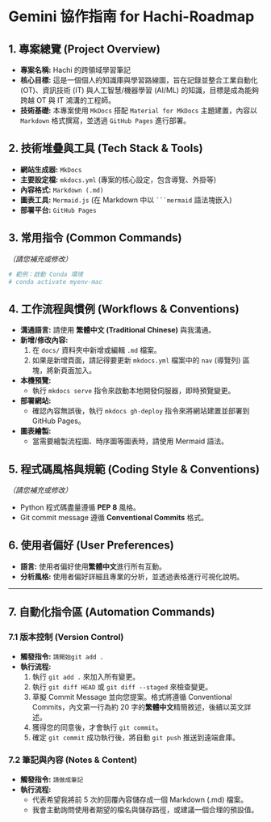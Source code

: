 # Gemini 協作指南 for Hachi-Roadmap

## 1. 專案總覽 (Project Overview)

- **專案名稱:** Hachi 的跨領域學習筆記
- **核心目標:** 這是一個個人的知識庫與學習路線圖，旨在記錄並整合工業自動化 (OT)、資訊技術 (IT) 與人工智慧/機器學習 (AI/ML) 的知識，目標是成為能夠跨越 OT 與 IT 鴻溝的工程師。
- **技術基礎:** 本專案使用 `MkDocs` 搭配 `Material for MkDocs` 主題建置，內容以 `Markdown` 格式撰寫，並透過 `GitHub Pages` 進行部署。

## 2. 技術堆疊與工具 (Tech Stack & Tools)

- **網站生成器:** `MkDocs`
- **主要設定檔:** `mkdocs.yml` (專案的核心設定，包含導覽、外掛等)
- **內容格式:** `Markdown (.md)`
- **圖表工具:** `Mermaid.js` (在 Markdown 中以 ` ```mermaid ` 語法塊嵌入)
- **部署平台:** `GitHub Pages`

## 3. 常用指令 (Common Commands)

*（請您補充或修改）*

```zsh
# 範例：啟動 Conda 環境
# conda activate myenv-mac
```

## 4. 工作流程與慣例 (Workflows & Conventions)

- **溝通語言:** 請使用 **繁體中文 (Traditional Chinese)** 與我溝通。
- **新增/修改內容:**
    1. 在 `docs/` 資料夾中新增或編輯 `.md` 檔案。
    2. 如果是新增頁面，請記得要更新 `mkdocs.yml` 檔案中的 `nav` (導覽列) 區塊，將新頁面加入。
- **本機預覽:**
  - 執行 `mkdocs serve` 指令來啟動本地開發伺服器，即時預覽變更。
- **部署網站:**
  - 確認內容無誤後，執行 `mkdocs gh-deploy` 指令來將網站建置並部署到 GitHub Pages。
- **圖表繪製:**
  - 當需要繪製流程圖、時序圖等圖表時，請使用 Mermaid 語法。

## 5. 程式碼風格與規範 (Coding Style & Conventions)

*（請您補充或修改）*

- Python 程式碼盡量遵循 **PEP 8** 風格。
- Git commit message 遵循 **Conventional Commits** 格式。

## 6. 使用者偏好 (User Preferences)

- **語言:** 使用者偏好使用**繁體中文**進行所有互動。
- **分析風格:** 使用者偏好詳細且專業的分析，並透過表格進行可視化說明。

---

## 7. 自動化指令區 (Automation Commands)

### 7.1 版本控制 (Version Control)

- **觸發指令:** `請開始git add .`
- **執行流程:**
    1. 執行 `git add .` 來加入所有變更。
    2. 執行 `git diff HEAD` 或 `git diff --staged` 來檢查變更。
    3. 草擬 Commit Message 並向您提案。格式將遵循 Conventional Commits，內文第一行為約 20 字的**繁體中文**精簡敘述，後續以英文詳述。
    4. 獲得您的同意後，才會執行 `git commit`。
    5. 確定 `git commit` 成功執行後，將自動 `git push` 推送到遠端倉庫。

### 7.2 筆記與內容 (Notes & Content)

- **觸發指令:** `請做成筆記`
- **執行流程:**
  - 代表希望我將前 5 次的回覆內容儲存成一個 Markdown (.md) 檔案。
  - 我會主動詢問使用者期望的檔名與儲存路徑，或建議一個合理的預設值。
